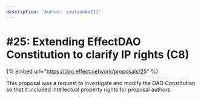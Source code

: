 ```yaml
---
description: 'Author: szutyanka111'
---
```


# #25: Extending EffectDAO Constitution to clarify IP rights (C8)

{% embed url="https://dao.effect.network/proposals/25" %}

This proposal was a request to investigate and modify the DAO Constitution so that it included intellectual property rights for proposal authors.&#x20;
